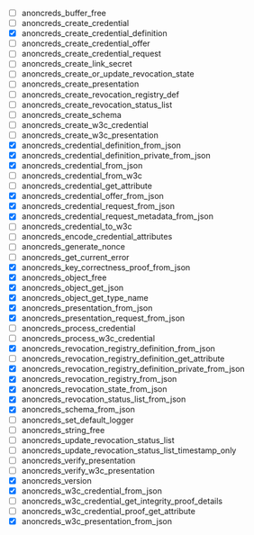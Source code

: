- [ ] anoncreds_buffer_free
- [ ] anoncreds_create_credential
- [x] anoncreds_create_credential_definition
- [ ] anoncreds_create_credential_offer
- [ ] anoncreds_create_credential_request
- [ ] anoncreds_create_link_secret
- [ ] anoncreds_create_or_update_revocation_state
- [ ] anoncreds_create_presentation
- [ ] anoncreds_create_revocation_registry_def
- [ ] anoncreds_create_revocation_status_list
- [ ] anoncreds_create_schema
- [ ] anoncreds_create_w3c_credential
- [ ] anoncreds_create_w3c_presentation
- [x] anoncreds_credential_definition_from_json
- [x] anoncreds_credential_definition_private_from_json
- [x] anoncreds_credential_from_json
- [ ] anoncreds_credential_from_w3c
- [ ] anoncreds_credential_get_attribute
- [x] anoncreds_credential_offer_from_json
- [x] anoncreds_credential_request_from_json
- [x] anoncreds_credential_request_metadata_from_json
- [ ] anoncreds_credential_to_w3c
- [ ] anoncreds_encode_credential_attributes
- [ ] anoncreds_generate_nonce
- [ ] anoncreds_get_current_error
- [x] anoncreds_key_correctness_proof_from_json
- [x] anoncreds_object_free
- [x] anoncreds_object_get_json
- [x] anoncreds_object_get_type_name
- [x] anoncreds_presentation_from_json
- [x] anoncreds_presentation_request_from_json
- [ ] anoncreds_process_credential
- [ ] anoncreds_process_w3c_credential
- [x] anoncreds_revocation_registry_definition_from_json
- [ ] anoncreds_revocation_registry_definition_get_attribute
- [x] anoncreds_revocation_registry_definition_private_from_json
- [x] anoncreds_revocation_registry_from_json
- [x] anoncreds_revocation_state_from_json
- [x] anoncreds_revocation_status_list_from_json
- [x] anoncreds_schema_from_json
- [ ] anoncreds_set_default_logger
- [ ] anoncreds_string_free
- [ ] anoncreds_update_revocation_status_list
- [ ] anoncreds_update_revocation_status_list_timestamp_only
- [ ] anoncreds_verify_presentation
- [ ] anoncreds_verify_w3c_presentation
- [x] anoncreds_version
- [x] anoncreds_w3c_credential_from_json
- [ ] anoncreds_w3c_credential_get_integrity_proof_details
- [ ] anoncreds_w3c_credential_proof_get_attribute
- [x] anoncreds_w3c_presentation_from_json
